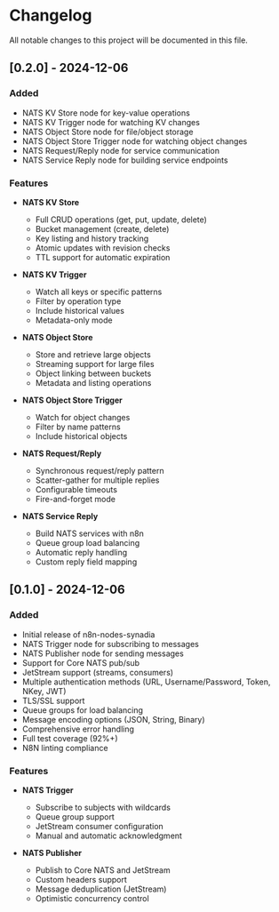 # Changelog

All notable changes to this project will be documented in this file.

## [0.2.0] - 2024-12-06

### Added
- NATS KV Store node for key-value operations
- NATS KV Trigger node for watching KV changes
- NATS Object Store node for file/object storage
- NATS Object Store Trigger node for watching object changes
- NATS Request/Reply node for service communication
- NATS Service Reply node for building service endpoints

### Features
- **NATS KV Store**
  - Full CRUD operations (get, put, update, delete)
  - Bucket management (create, delete)
  - Key listing and history tracking
  - Atomic updates with revision checks
  - TTL support for automatic expiration
  
- **NATS KV Trigger**
  - Watch all keys or specific patterns
  - Filter by operation type
  - Include historical values
  - Metadata-only mode

- **NATS Object Store**
  - Store and retrieve large objects
  - Streaming support for large files
  - Object linking between buckets
  - Metadata and listing operations
  
- **NATS Object Store Trigger**
  - Watch for object changes
  - Filter by name patterns
  - Include historical objects

- **NATS Request/Reply**
  - Synchronous request/reply pattern
  - Scatter-gather for multiple replies
  - Configurable timeouts
  - Fire-and-forget mode
  
- **NATS Service Reply**
  - Build NATS services with n8n
  - Queue group load balancing
  - Automatic reply handling
  - Custom reply field mapping

## [0.1.0] - 2024-12-06

### Added
- Initial release of n8n-nodes-synadia
- NATS Trigger node for subscribing to messages
- NATS Publisher node for sending messages
- Support for Core NATS pub/sub
- JetStream support (streams, consumers)
- Multiple authentication methods (URL, Username/Password, Token, NKey, JWT)
- TLS/SSL support
- Queue groups for load balancing
- Message encoding options (JSON, String, Binary)
- Comprehensive error handling
- Full test coverage (92%+)
- N8N linting compliance

### Features
- **NATS Trigger**
  - Subscribe to subjects with wildcards
  - Queue group support
  - JetStream consumer configuration
  - Manual and automatic acknowledgment
  
- **NATS Publisher**
  - Publish to Core NATS and JetStream
  - Custom headers support
  - Message deduplication (JetStream)
  - Optimistic concurrency control